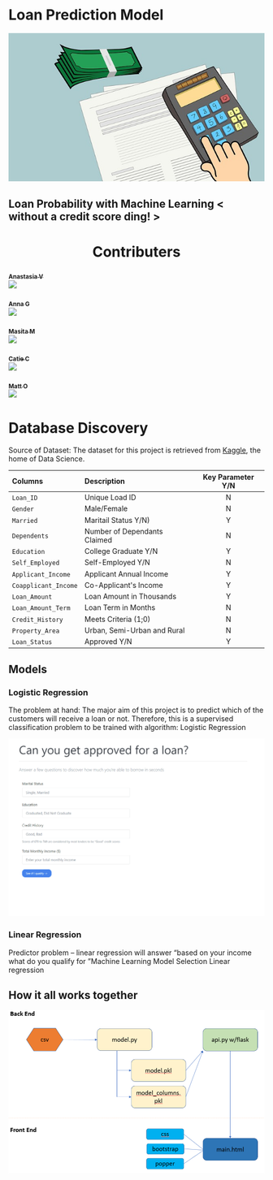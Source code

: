 # Loan Prediction Model 
![account](Images/account.jpg)


## Loan Probability with Machine Learning < without a credit score ding! >

<h1 align="center"> ️Contributers </h1>

[<sub><b>Anastasia V</b></sub>](https://github.com/AnastasiaRV)<br/>
<img src="https://avatars0.githubusercontent.com/u/61332049?s=400&v=4" width="100px;"/><br/>

[<sub><b>Anna G</b></sub>](https://github.com/heyannag)<br/><img src="https://avatars1.githubusercontent.com/u/61209602?s=460&u=5dbd7647e94f58132f5f6e0274767e98fc11bd94&v=4" width="100px;"/><br/>
 
[<sub><b> Masita M </b></sub>](https://github.com/masitamohamad)<br/><img src="https://avatars3.githubusercontent.com/u/60247306?s=400&u=ae1efcb5e0637cdd4a2afe1c7ab45c9e7eb20bd6&v=4" width="100px;"/><br/>
 
[<sub><b> Catie C </b></sub>](https://github.com/csidneyclark)<br/><img src="https://avatars0.githubusercontent.com/u/61070215?s=400&v=4" width="100px;"/><br/>
 
[<sub><b> Matt O </b></sub>](https://github.com/oconnormatt781)<br/><img src="https://avatars1.githubusercontent.com/u/59668093?s=460&v=4" width="100px;"/><br/>


# Database Discovery 
Source of Dataset: The dataset for this project is retrieved from [Kaggle](https://www.kaggle.com/altruistdelhite04/loan-prediction-problem-dataset), the home of Data Science. 


Columns | Description | Key Parameter Y/N
:-----|:----- |:-----:
`Loan_ID` | Unique Load ID | N
`Gender` | Male/Female | N
`Married`| Maritail Status Y/N) | Y
`Dependents`| Number of Dependants Claimed | N
`Education` | College Graduate Y/N | Y
`Self_Employed`| Self-Employed Y/N | N
`Applicant_Income` | Applicant Annual Income | Y
`Coapplicant_Income` | Co-Applicant's Income | Y
`Loan_Amount`| Loan Amount in Thousands | Y
`Loan_Amount_Term` | Loan Term in Months | N
`Credit_History`| Meets Criteria (1;0) | N
`Property_Area` | Urban, Semi-Urban and Rural | N
`Loan_Status` | Approved Y/N | Y

## Models 
### Logistic Regression
The problem at hand: The major aim of this project is to predict which of the customers will receive a loan or not. Therefore, this is a supervised classification problem to be trained with algorithm:
Logistic Regression

![loan_predictor](Images/loan_predictor.gif)

### Linear Regression
Predictor problem – linear regression will answer “based on your income what do you qualify for ”Machine Learning Model Selection
Linear regression


## How it all works together
![image.png](Images/process_diagram.png)
